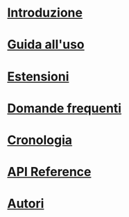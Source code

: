 # [Introduzione](index.md)
# [Guida all'uso](tutorial.md)
# [Estensioni](extensions.md)
# [Domande frequenti](faq.md)
# [Cronologia](changelog.md)
# [API Reference](../../obj/api/FatturaElettronica/)
# [Autori](authors.md)
